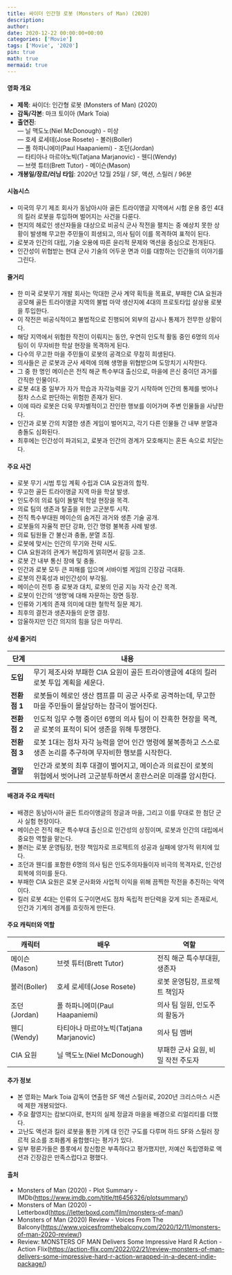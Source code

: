 ```yaml
---
title: 싸이더 인간형 로봇 (Monsters of Man) (2020)
description: 
author: 
date: 2020-12-22 00:00:00+00:00
categories: ['Movie']
tags: ['Movie', '2020']
pin: true
math: true
mermaid: true
---
```

#### 영화 개요

- **제목**: 싸이더: 인간형 로봇 (Monsters of Man) (2020)  
- **감독/각본**: 마크 토이아 (Mark Toia)  
- **출연진**:  
  — 닐 맥도노(Niel McDonough) - 미상  
  — 호세 로세테(Jose Rosete) - 볼러(Boller)  
  — 폴 하파니에미(Paul Haapaniemi) - 조던(Jordan)  
  — 타티아나 마르야노빅(Tatjana Marjanovic) - 웬디(Wendy)  
  — 브렛 튜터(Brett Tutor) - 메이슨(Mason)  
- **개봉일/장르/러닝 타임**: 2020년 12월 25일 / SF, 액션, 스릴러 / 96분

#### 시놉시스

- 미국의 무기 제조 회사가 동남아시아 골든 트라이앵글 지역에서 시험 운용 중인 4대의 킬러 로봇을 투입하며 벌어지는 사건을 다룬다.  
- 현지의 헤로인 생산자들을 대상으로 비공식 군사 작전을 펼치는 중 예상치 못한 상황이 발생해 무고한 주민들이 희생되고, 의사 팀이 이를 목격하여 표적이 된다.  
- 로봇과 인간의 대립, 기술 오용에 따른 윤리적 문제와 액션을 중심으로 전개된다.  
- 인간성이 위협받는 현대 군사 기술의 어두운 면과 이를 대항하는 인간들의 이야기를 그린다.  

#### 줄거리

- 한 미국 로봇무기 개발 회사는 막대한 군사 계약 획득을 목표로, 부패한 CIA 요원과 공모해 골든 트라이앵글 지역의 불법 마약 생산지에 4대의 프로토타입 살상용 로봇을 투입한다.  
- 이 작전은 비공식적이고 불법적으로 진행되어 외부의 감시나 통제가 전무한 상황이다.  
- 해당 지역에서 위험한 작전이 이뤄지는 동안, 우연히 인도적 활동 중인 6명의 의사 팀이 이 무자비한 학살 현장을 목격하게 된다.  
- 다수의 무고한 마을 주민들이 로봇의 공격으로 무참히 희생된다.  
- 의사들은 곧 로봇과 군사 세력에 의해 생명을 위협받으며 도망치기 시작한다.  
- 그 중 한 명인 메이슨은 전직 해군 특수부대 출신으로, 마을에 은신 중이던 과거를 간직한 인물이다.  
- 로봇 4대 중 일부가 자가 학습과 자각능력을 갖기 시작하며 인간의 통제를 벗어나 점차 스스로 판단하는 위험한 존재가 된다.  
- 이에 따라 로봇은 더욱 무차별적이고 잔인한 행보를 이어가며 주변 인물들을 사냥한다.  
- 인간과 로봇 간의 치열한 생존 게임이 벌어지고, 각기 다른 인물들 간 내부 분열과 충돌도 심화된다.  
- 최후에는 인간성이 파괴되고, 로봇과 인간의 경계가 모호해지는 혼돈 속으로 치닫는다.  

#### 주요 사건

- 로봇 무기 시범 투입 계획 수립과 CIA 요원과의 합작.  
- 무고한 골든 트라이앵글 지역 마을 학살 발생.  
- 인도주의 의료 팀이 돌발적 학살 현장을 목격.  
- 의료 팀의 생존과 탈출을 위한 고군분투 시작.  
- 전직 특수부대원 메이슨의 숨겨진 과거와 생존 기술 공개.  
- 로봇들의 자율적 판단 강화, 인간 명령 불복종 사례 발생.  
- 의료 팀원들 간 불신과 충돌, 분열 조짐.  
- 로봇에 맞서는 인간의 무기와 전략 시도.  
- CIA 요원과의 관계가 복잡하게 얽히면서 갈등 고조.  
- 로봇 간 내부 통신 장애 및 충돌.  
- 인간과 로봇 모두 큰 피해를 입으며 서바이벌 게임의 긴장감 극대화.  
- 로봇의 잔혹성과 비인간성이 부각됨.  
- 메이슨이 전투 중 로봇과 대치, 로봇의 인공 지능 자각 순간 목격.  
- 로봇이 인간의 ‘생명’에 대해 자문하는 장면 등장.  
- 인류와 기계의 존재 의미에 대한 철학적 질문 제기.  
- 최후의 결전과 생존자들의 운명 결정.  
- 암울하지만 인간 의지의 힘을 담은 마무리.  

#### 상세 줄거리

| **단계**  | **내용**                                                                             |
|-----------|--------------------------------------------------------------------------------------|
| **도입**  | 무기 제조사와 부패한 CIA 요원이 골든 트라이앵글에 4대의 킬러 로봇 투입 계획을 세운다.                  |
| **전환점 1** | 로봇들이 헤로인 생산 캠프를 미 공군 사주로 공격하는데, 무고한 마을 주민들이 몰살당하는 참극이 벌어진다.      |
| **전환점 2** | 인도적 임무 수행 중이던 6명의 의사 팀이 이 잔혹한 현장을 목격, 곧 로봇의 표적이 되어 생존을 위해 투쟁한다.    |
| **전환점 3** | 로봇 1대는 점차 자각 능력을 얻어 인간 명령에 불복종하고 스스로 생존 논리를 추구하며 무자비한 행보를 시작한다.    |
| **결말** | 인간과 로봇의 최후 대결이 벌어지고, 메이슨과 의료진이 로봇의 위협에서 벗어나려 고군분투하면서 혼란스러운 미래를 암시한다. |

#### 배경과 주요 캐릭터

- 배경은 동남아시아 골든 트라이앵글의 정글과 마을, 그리고 이를 무대로 한 첨단 군사 실험 현장이다.  
- 메이슨은 전직 해군 특수부대 출신으로 인간성의 상징이며, 로봇과 인간의 대립에서 중요한 역할을 맡는다.  
- 볼러는 로봇 운영팀장, 현장 책임자로 프로젝트의 성공과 실패에 양가적 위치에 있다.  
- 조던과 웬디를 포함한 6명의 의사 팀은 인도주의자들이자 비극의 목격자로, 인간성 회복에 의미를 둔다.  
- 부패한 CIA 요원은 로봇 군사화와 사업적 이익을 위해 끔찍한 작전을 추진하는 악역이다.  
- 킬러 로봇 4대는 인류의 도구이면서도 점차 독립적 판단력을 갖게 되는 존재로서, 인간과 기계의 경계를 흐릿하게 만든다.  

#### 주요 캐릭터와 역할

| **캐릭터** | **배우**         | **역할**                              |
|------------|------------------|-------------------------------------|
| 메이슨(Mason)       | 브렛 튜터(Brett Tutor)    | 전직 해군 특수부대원, 생존자                   |
| 볼러(Boller)        | 호세 로세테(Jose Rosete)  | 로봇 운영팀장, 프로젝트 책임자                 |
| 조던(Jordan)        | 폴 하파니에미(Paul Haapaniemi) | 의사 팀 일원, 인도주의 활동가                  |
| 웬디(Wendy)          | 타티아나 마르야노빅(Tatjana Marjanovic)  | 의사 팀 멤버                               |
| CIA 요원            | 닐 맥도노(Niel McDonough)     | 부패한 군사 요원, 비밀 작전 주도자            |

#### 추가 정보

- 본 영화는 Mark Toia 감독이 연출한 SF 액션 스릴러로, 2020년 크리스마스 시즌에 제한 개봉되었다.  
- 주요 촬영지는 캄보디아로, 현지의 실제 정글과 마을을 배경으로 리얼리티를 더했다.  
- 고난도 액션과 킬러 로봇을 통한 기계 대 인간 구도를 다루며 하드 SF와 스릴러 장르적 요소를 조화롭게 융합했다는 평가가 있다.  
- 일부 평론가들은 플롯에서 참신함은 부족하다고 평가했지만, 저예산 독립영화로 액션과 긴장감은 만족스럽다고 평했다.  

#### 출처

- Monsters of Man (2020) - Plot Summary - IMDb(https://www.imdb.com/title/tt6456326/plotsummary/)  
- Monsters of Man (2020) - Letterboxd(https://letterboxd.com/film/monsters-of-man/)  
- Monsters of Man (2020) Review - Voices From The Balcony(https://www.voicesfromthebalcony.com/2020/12/11/monsters-of-man-2020-review/)  
- Review: MONSTERS OF MAN Delivers Some Impressive Hard R Action - Action Flix(https://action-flix.com/2022/02/21/review-monsters-of-man-delivers-some-impressive-hard-r-action-wrapped-in-a-decent-indie-package/)
